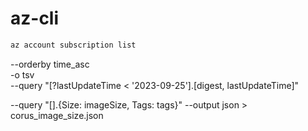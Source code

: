 # az-cli

```bash
az account subscription list
```
  --orderby time_asc \
  -o tsv \
  --query "[?lastUpdateTime < '2023-09-25'].[digest, lastUpdateTime]"

--query "[].{Size: imageSize, Tags: tags}" --output json > corus_image_size.json
